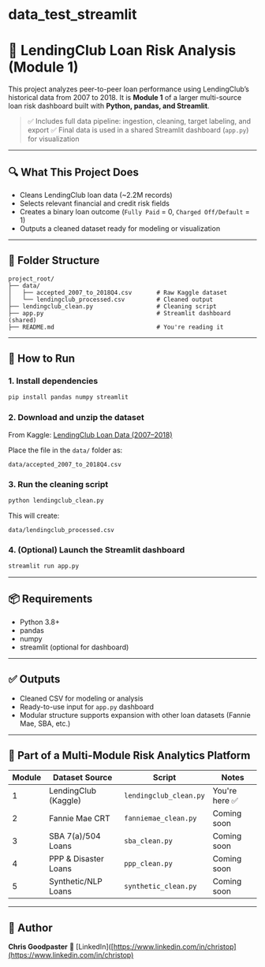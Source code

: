 # data_test_streamlit

# 🧠 LendingClub Loan Risk Analysis (Module 1)

This project analyzes peer-to-peer loan performance using LendingClub’s historical data from 2007 to 2018. It is **Module 1** of a larger multi-source loan risk dashboard built with **Python, pandas, and Streamlit**.

> ✅ Includes full data pipeline: ingestion, cleaning, target labeling, and export
> ✅ Final data is used in a shared Streamlit dashboard (`app.py`) for visualization

---

## 🔍 What This Project Does

* Cleans LendingClub loan data (\~2.2M records)
* Selects relevant financial and credit risk fields
* Creates a binary loan outcome (`Fully Paid` = 0, `Charged Off/Default` = 1)
* Outputs a cleaned dataset ready for modeling or visualization

---

## 📁 Folder Structure

```
project_root/
├── data/
│   ├── accepted_2007_to_2018Q4.csv       # Raw Kaggle dataset
│   └── lendingclub_processed.csv         # Cleaned output
├── lendingclub_clean.py                  # Cleaning script
├── app.py                                # Streamlit dashboard (shared)
├── README.md                             # You're reading it
```

---

## 🚀 How to Run

### 1. Install dependencies

```bash
pip install pandas numpy streamlit
```

### 2. Download and unzip the dataset

From Kaggle:
[LendingClub Loan Data (2007–2018)](https://www.kaggle.com/datasets/wordsforthewise/lending-club)

Place the file in the `data/` folder as:

```
data/accepted_2007_to_2018Q4.csv
```

### 3. Run the cleaning script

```bash
python lendingclub_clean.py
```

This will create:

```
data/lendingclub_processed.csv
```

### 4. (Optional) Launch the Streamlit dashboard

```bash
streamlit run app.py
```

---

## 📦 Requirements

* Python 3.8+
* pandas
* numpy
* streamlit (optional for dashboard)

---

## ✅ Outputs

* Cleaned CSV for modeling or analysis
* Ready-to-use input for `app.py` dashboard
* Modular structure supports expansion with other loan datasets (Fannie Mae, SBA, etc.)

---

## 📙 Part of a Multi-Module Risk Analytics Platform

| Module | Dataset Source       | Script                 | Notes         |
| ------ | -------------------- | ---------------------- | ------------- |
| 1      | LendingClub (Kaggle) | `lendingclub_clean.py` | You're here ✅ |
| 2      | Fannie Mae CRT       | `fanniemae_clean.py`   | Coming soon   |
| 3      | SBA 7(a)/504 Loans   | `sba_clean.py`         | Coming soon   |
| 4      | PPP & Disaster Loans | `ppp_clean.py`         | Coming soon   |
| 5      | Synthetic/NLP Loans  | `synthetic_clean.py`   | Coming soon   |

---

## 🧠 Author

**Chris Goodpaster**
📧 \[LinkedIn]\([https://www.linkedin.com/in/christop](https://www.linkedin.com/in/christop)

